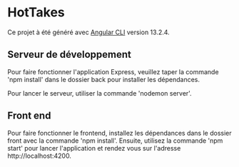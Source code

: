 # HotTakes

Ce projet à été généré avec [Angular CLI](https://github.com/angular/angular-cli) version 13.2.4.


## Serveur de développement

Pour faire fonctionner l'application Express, veuillez taper la commande 'npm install' dans le dossier back pour installer les dépendances.

Pour lancer le serveur, utiliser la commande 'nodemon server'.

## Front end

Pour faire fonctionner le frontend, installez les dépendances dans le dossier front avec la commande 'npm install'.
Ensuite, utilisez la commande 'npm start' pour lancer l'application et rendez vous sur l'adresse http://localhost:4200.
